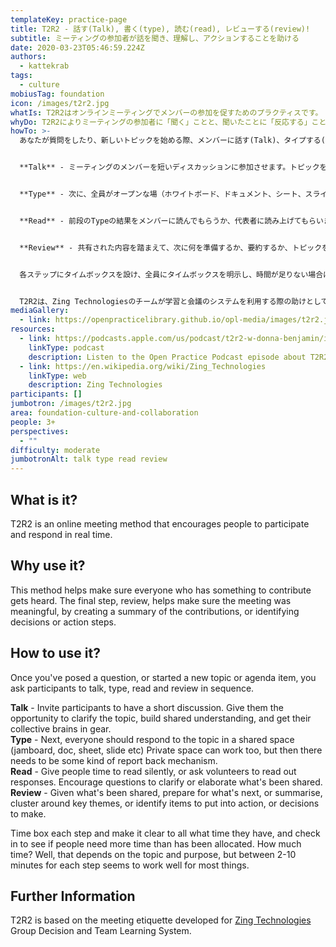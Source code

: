 ```yaml
---
templateKey: practice-page
title: T2R2 - 話す(Talk), 書く(type), 読む(read), レビューする(review)!
subtitle: ミーティングの参加者が話を聞き、理解し、アクションすることを助ける
date: 2020-03-23T05:46:59.224Z
authors:
  - kattekrab
tags:
  - culture
mobiusTag: foundation
icon: /images/t2r2.jpg
whatIs: T2R2はオンラインミーティングでメンバーの参加を促すためのプラクティスです。
whyDo: T2R2によりミーティングの参加者に「聞く」ことと、聞いたことに「反応する」ことを促します。最終ステップの「Review」では、ミーティングの主旨を要約し、意志決定や次のアクションを決めることで、ミーティングの意義を確認するのに役立ちます。
howTo: >-
  あなたが質問をしたり、新しいトピックを始める際、メンバーに話す(Talk)、タイプする(Type)、読む(Read)、レビューする(Review)を順番に行うようお願いをします。


  **Talk** - ミーティングのメンバーを短いディスカッションに参加させます。トピックを明確にし、共有理解を構築し、チームとして考える機会を与えます。


  **Type** - 次に、全員がオープンな場（ホワイトボード、ドキュメント、シート、スライド等）でトピックとディスカッションに対する感想や考え等の反応を書き出します。（プライベートな場でも良いですが、その場合は後で共有することが必要になります。）


  **Read** - 前段のTypeの結果をメンバーに読んでもらうか、代表者に読み上げてもらいます。共有された内容を明確化・詳細化するための質問が歓迎されます。


  **Review** - 共有された内容を踏まえて、次に何を準備するか、要約するか、トピックをグルーピングするか、アクションに移すアイテムを選び出すか、意志決定を行うかを決めていきます。


  各ステップにタイムボックスを設け、全員にタイムボックスを明示し、時間が足りない場合には確認します。適切なタイムボックスの長さは（話題や目的によりますが）、2-10分でうまくいくことが多いです。


  T2R2は、Zing Technologiesのチームが学習と会議のシステムを利用する際の助けとして開発したJohn FindlayのTalk-Type-Read-Reviewエチケットを元にしています。
mediaGallery:
  - link: https://openpracticelibrary.github.io/opl-media/images/t2r2.jpg
resources:
  - link: https://podcasts.apple.com/us/podcast/t2r2-w-donna-benjamin/id1501715186?i=1000482347700
    linkType: podcast
    description: Listen to the Open Practice Podcast episode about T2R2!
  - link: https://en.wikipedia.org/wiki/Zing_Technologies
    linkType: web
    description: Zing Technologies
participants: []
jumbotron: /images/t2r2.jpg
area: foundation-culture-and-collaboration
people: 3+
perspectives:
  - ""
difficulty: moderate
jumbotronAlt: talk type read review
---
```

## What is it?

T2R2 is an online meeting method that encourages people to participate and respond in real time. 

## Why use it?

This method helps make sure everyone who has something to contribute gets heard. The final step, review, helps make sure the meeting was meaningful, by creating a summary of the contributions, or identifying decisions or action steps.

## How to use it?

Once you've posed a question, or started a new topic or agenda item, you ask participants to talk, type, read and review in sequence. 

**Talk** - Invite participants to have a short discussion. Give them the opportunity to clarify the topic, build shared understanding, and get their collective brains in gear.\
**Type** - Next, everyone should respond to the topic in a shared space (jamboard, doc, sheet, slide etc) Private space can work too, but then there needs to be some kind of report back mechanism.\
**Read** - Give people time to read silently, or ask volunteers to read out responses. Encourage questions to clarify or elaborate what's been shared.\
**Review** - Given what's been shared, prepare for what's next, or summarise, cluster around key themes, or identify items to put into action, or decisions to make.

Time box each step and make it clear to all what time they have, and check in to see if people need more time than has been allocated. How much time? Well, that depends on the topic and purpose, but between 2-10 minutes for each step seems to work well for most things.

## Further Information

T2R2 is based on the meeting etiquette developed for [Zing Technologies](https://en.wikipedia.org/wiki/Zing_Technologies) Group Decision and Team Learning System.